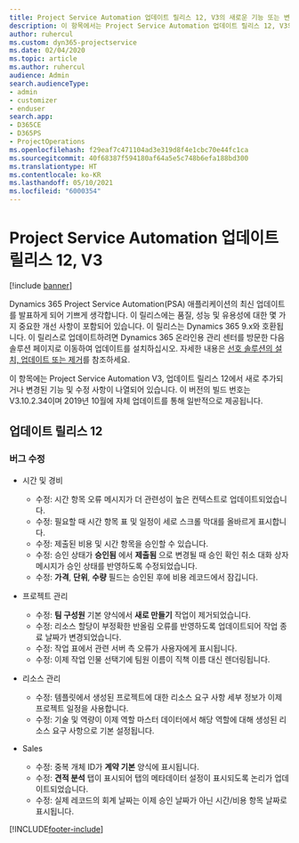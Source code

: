 ```yaml
---
title: Project Service Automation 업데이트 릴리스 12, V3의 새로운 기능 또는 변경된 기능
description: 이 항목에서는 Project Service Automation 업데이트 릴리스 12, V3의 새로운 기능에 대한 정보를 제공합니다.
author: ruhercul
ms.custom: dyn365-projectservice
ms.date: 02/04/2020
ms.topic: article
ms.author: ruhercul
audience: Admin
search.audienceType:
- admin
- customizer
- enduser
search.app:
- D365CE
- D365PS
- ProjectOperations
ms.openlocfilehash: f29eaf7c471104ad3e319d8f4e1cbc70e44fc1ca
ms.sourcegitcommit: 40f68387f594180af64a5e5c748b6efa188bd300
ms.translationtype: HT
ms.contentlocale: ko-KR
ms.lasthandoff: 05/10/2021
ms.locfileid: "6000354"
---
```

# <a name="project-service-automation-update-release-12-v3"></a>Project Service Automation 업데이트 릴리스 12, V3

[!include [banner](../includes/psa-now-project-operations.md)]

Dynamics 365 Project Service Automation(PSA) 애플리케이션의 최신 업데이트를 발표하게 되어 기쁘게 생각합니다. 이 릴리스에는 품질, 성능 및 유용성에 대한 몇 가지 중요한 개선 사항이 포함되어 있습니다. 이 릴리스는 Dynamics 365 9.x와 호환됩니다. 이 릴리스로 업데이트하려면 Dynamics 365 온라인용 관리 센터를 방문한 다음 솔루션 페이지로 이동하여 업데이트를 설치하십시오. 자세한 내용은 [선호 솔루션의 설치, 업데이트 또는 제거](/power-platform/admin/install-remove-preferred-solution)를 참조하세요.

이 항목에는 Project Service Automation V3, 업데이트 릴리스 12에서 새로 추가되거나 변경된 기능 및 수정 사항이 나열되어 있습니다. 이 버전의 빌드 번호는 V3.10.2.34이며 2019년 10월에 자체 업데이트를 통해 일반적으로 제공됩니다.

## <a name="update-release-12"></a>업데이트 릴리스 12

### <a name="bug-fixes"></a>버그 수정

- 시간 및 경비

    - 수정: 시간 항목 오류 메시지가 더 관련성이 높은 컨텍스트로 업데이트되었습니다.
    - 수정: 필요할 때 시간 항목 표 및 일정이 세로 스크롤 막대를 올바르게 표시합니다.
    - 수정: 제출된 비용 및 시간 항목을 승인할 수 있습니다.
    - 수정: 승인 상태가 **승인됨** 에서 **제출됨** 으로 변경될 때 승인 확인 취소 대화 상자 메시지가 승인 상태를 반영하도록 수정되었습니다.
    - 수정: **가격**, **단위**, **수량** 필드는 승인된 후에 비용 레코드에서 잠깁니다.

- 프로젝트 관리

    - 수정: **팀 구성원** 기본 양식에서 **새로 만들기** 작업이 제거되었습니다.
    - 수정: 리소스 할당이 부정확한 반올림 오류를 반영하도록 업데이트되어 작업 종료 날짜가 변경되었습니다.
    - 수정: 작업 표에서 관련 서버 측 오류가 사용자에게 표시됩니다.
    - 수정: 이제 작업 인물 선택기에 팀원 이름이 직책 이름 대신 렌더링됩니다.

- 리소스 관리

    - 수정: 템플릿에서 생성된 프로젝트에 대한 리소스 요구 사항 세부 정보가 이제 프로젝트 일정을 사용합니다.
    - 수정: 기술 및 역량이 이제 역할 마스터 데이터에서 해당 역할에 대해 생성된 리소스 요구 사항으로 기본 설정됩니다.

- Sales

    - 수정: 중복 개체 ID가 **계약 기본** 양식에 표시됩니다.
    - 수정: **견적 분석** 탭이 표시되어 탭의 메타데이터 설정이 표시되도록 논리가 업데이트되었습니다.
    - 수정: 실제 레코드의 회계 날짜는 이제 승인 날짜가 아닌 시간/비용 항목 날짜로 표시됩니다.


[!INCLUDE[footer-include](../includes/footer-banner.md)]